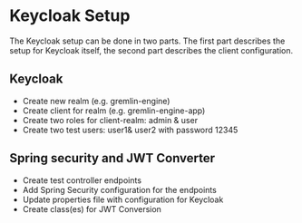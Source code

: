 
# Keycloak Setup
The Keycloak setup can be done in two parts. The first part describes the setup for Keycloak itself, 
the second part describes the client configuration.

## Keycloak
  - Create new realm (e.g. gremlin-engine)
  - Create client for realm (e.g. gremlin-engine-app)
  - Create two roles for client-realm: admin & user
  - Create two test users: user1& user2 with password 12345

## Spring security and JWT Converter
  - Create test controller endpoints
  - Add Spring Security configuration for the endpoints
  - Update properties file with configuration for Keycloak
  - Create class(es) for JWT Conversion